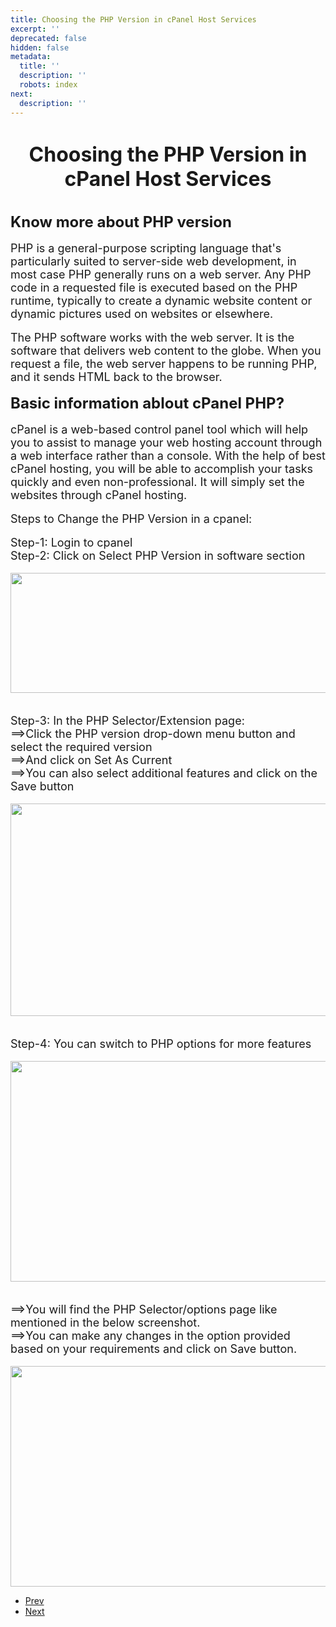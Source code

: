 ```yaml
---
title: Choosing the PHP Version in cPanel Host Services
excerpt: ''
deprecated: false
hidden: false
metadata:
  title: ''
  description: ''
  robots: index
next:
  description: ''
---
```

<div class="page-header">
</div>
<dl class="article-info muted">
    <dt class="article-info-term">
</dt>
</dl>
<div itemprop="articleBody">
    <h1 style="text-align: center;"><span style="font-size: xx-large;"><strong>Choosing the PHP Version in cPanel Host Services</strong></span></h1>
    <p>
        <br/><strong><span style="font-size: x-large;">Know more about PHP version</span></strong>
        <br/>
        <br/><span style="font-size: large;">PHP is a general-purpose scripting language that's particularly suited to server-side web development, in most case PHP generally runs on a web server. Any PHP code in a requested file is executed based on the PHP runtime, typically to create a dynamic website content or dynamic pictures used on websites or elsewhere.</span>
        <br/>
        <br/><span style="font-size: large;">The PHP software works with the web server. It is the software that delivers web content to the globe. When you request a file, the web server happens to be running PHP, and it sends HTML back to the browser.</span>
        <br/>
        <br/><strong><span style="font-size: x-large;">Basic information ablout cPanel PHP?</span></strong>
        <br/>
        <br/><span style="font-size: large;">cPanel is a web-based control panel tool which will help you to assist to manage your web hosting account through a web interface rather than a console. With the help of best cPanel hosting, you will be able to accomplish your tasks quickly and even non-professional. It will simply set the websites through cPanel hosting.</span>
        <br/>
        <br/><span style="font-size: large;">Steps to Change the PHP Version in a cpanel:</span>
        <br/>
        <br/><span style="font-size: large;">Step-1: Login to cpanel</span>
        <br/><span style="font-size: large;">Step-2: Click on Select PHP Version in software section</span>
        <br/>
        <br/><img style="border: none; transform: rotate(0rad); display: block; margin-left: auto; margin-right: auto;" src="https://lh6.googleusercontent.com/WvvYze3T6R6THA8GiFNutdroOF2GmCec8X3o0KGZ4Ktdsplj-uDWBlhi63MXmxVW8Lh7bLlEwfgFm83fx2tJhf_PDAqQ8JTRjjdao-hH9rrzA1YCG1e8PduXGe_5VRRefSXGKQkR"
        width="683" height="192" border="0" />
        <br/>
        <br/><span style="font-size: large;">Step-3: In the PHP Selector/Extension page:</span>
        <br/><span style="font-size: large;">==&gt;Click the PHP version drop-down menu button and select the required version</span>
        <br/><span style="font-size: large;">==&gt;And click on Set As Current</span>
        <br/><span style="font-size: large;">==&gt;You can also select additional features and click on the Save button</span>
        <br/>
        <br/><img style="border: none; transform: rotate(0rad); display: block; margin-left: auto; margin-right: auto;" src="https://lh4.googleusercontent.com/9L5rJ2K5lo2FLEHbitJIsTp79SIBTm4ba6dm-aV1QHIE85pDPgkc7JPeStwRnA21hIxrjzZLryeqvy3oOvy3wvtE7HPVQYMzMc6Jf7So8xBac47FwHxxsVRbC0HahszNHZjOxrlP"
        width="624" height="340" border="0" />
        <br/>
        <br/><span style="font-size: large;">Step-4: You can switch to PHP options for more features</span>
        <br/>
        <br/><img style="border: none; transform: rotate(0rad); display: block; margin-left: auto; margin-right: auto;" src="https://lh6.googleusercontent.com/kLMIj2exuJMBxDn2MqrywlytQsOMgWXhHQrnhabiIwbTHysicyTTh8aocaPJnbosQU256V2gqSFhnhZi7ximIpBtXP8g97zUcRpMk6hqDlZPwdN8Q4HQte4dlZwxylMiA0WAuw9B"
        width="624" height="353" border="0" />
        <br/>
        <br/><span style="font-size: large;">==&gt;You will find the PHP Selector/options page like mentioned in the below screenshot.</span>
        <br/><span style="font-size: large;">==&gt;You can make any changes in the option provided based on your requirements and click on Save button.</span>
        <br/>
        <br/><img style="border: none; transform: rotate(0rad); display: block; margin-left: auto; margin-right: auto;" src="https://lh6.googleusercontent.com/u6VpqYMUg8t8LUv48F1_QQW-S8IhdxT71txlFykrwK0yuDrnPhulth2FCLW5gXAFhBsIQV9w-nAx0cYLTDE9nO5APpIjFDVt_Niej4BBwXVPpxj5NUSl4lsEa2KXrCdqVQ0-gBdP"
        width="624" height="353" border="0" /></p>
</div>
<ul class="pager pagenav">
    <li class="previous">
        <a class="hasTooltip" title="How to Change cPanel Style?" aria-label="Previous article: How to Change cPanel Style?" href="/docs/how-to-change-cpanel-style" rel="prev">
            <span class="icon-chevron-left" aria-hidden="true"></span> <span aria-hidden="true">Prev</span> </a>
    </li>
    <li class="next">
        <a class="hasTooltip" title="cPanel FIle Manager : How to Move a File to a Folder?" aria-label="Next article: cPanel FIle Manager : How to Move a File to a Folder?" href="/docs/cpanel-file-manager-how-to-move-a-file-to-a-folder" rel="next">
            <span aria-hidden="true">Next</span> <span class="icon-chevron-right" aria-hidden="true"></span> </a>
    </li>
</ul>
</div>